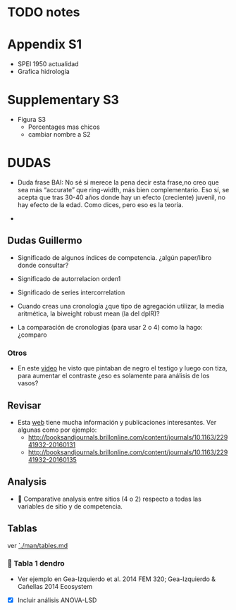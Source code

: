 # TODO notes


# Appendix S1 
* SPEI 1950 actualidad 
* Grafica hidrología 


# Supplementary S3 
* Figura S3
	* Porcentages mas chicos
	* cambiar nombre a S2


# DUDAS 

* Duda frase BAI: No sé si merece la pena decir esta frase,no creo que sea más “accurate” que ring-width, más bien complementario. Eso sí, se acepta que tras 30-40 años donde hay un efecto (creciente) juvenil, no hay efecto de la edad. Como dices, pero eso es la teoría. 

* 










## Dudas Guillermo 
* Significado de algunos índices de competencia. ¿algún paper/libro donde consultar? 

* Significado de autorrelacion orden1
* Significado de series intercorrelation

* Cuando creas una cronología ¿que tipo de agregación utilizar, la media aritmética, la biweight robust mean (la del dplR)? 

* La comparación de cronologias (para usar 2 o 4) como la hago: ¿comparo 

### Otros 

* En este [video](https://www.jove.com/video/52337/a-technical-perspective-modern-tree-ring-research-how-to-overcome) he visto que pintaban de negro el testigo y luego con tiza, para aumentar el contraste ¿eso es solamente para análisis de los vasos?

## Revisar 
* Esta [web](http://streess-cost.eu/index.php/output/publications) tiene mucha información y publicaciones interesantes. Ver algunas como por ejemplo: 
  * http://booksandjournals.brillonline.com/content/journals/10.1163/22941932-20160131 
  * http://booksandjournals.brillonline.com/content/journals/10.1163/22941932-20160135 
  
## Analysis 
* :red_circle: Comparative analysis entre sitios (4 o 2) respecto a todas las variables de sitio y de competencia. 
  
## Tablas 
ver [`./man/tables.md](/man/tables.md)

### :red_circle: Tabla 1 dendro
* Ver ejemplo en Gea-Izquierdo et al. 2014 FEM 320; Gea-Izquierdo & Cañellas 2014 Ecosystem 
* [X] Incluir análisis ANOVA-LSD